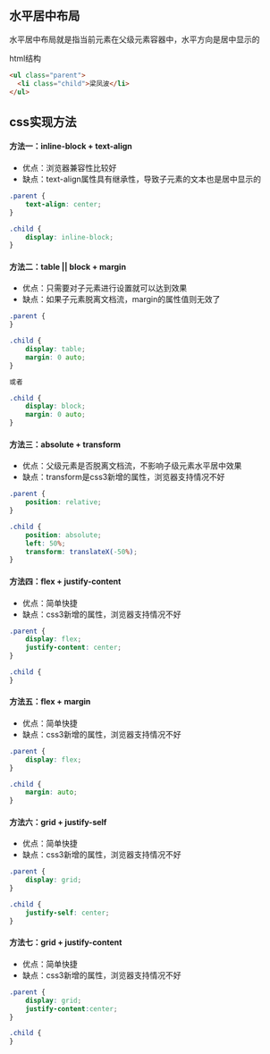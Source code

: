 ## 水平居中布局
水平居中布局就是指当前元素在父级元素容器中，水平方向是居中显示的

html结构
```html
<ul class="parent">
  <li class="child">梁凤波</li>
</ul>
```
## css实现方法
#### 方法一：inline-block + text-align
- 优点：浏览器兼容性比较好
- 缺点：text-align属性具有继承性，导致子元素的文本也是居中显示的
```css
.parent {
    text-align: center;
}

.child {
    display: inline-block;
}
```

#### 方法二：table || block + margin 
- 优点：只需要对子元素进行设置就可以达到效果
- 缺点：如果子元素脱离文档流，margin的属性值则无效了
```css
.parent {
}

.child {
    display: table;
    margin: 0 auto;
}

或者 

.child {
    display: block;
    margin: 0 auto;
}
```

#### 方法三：absolute + transform
- 优点：父级元素是否脱离文档流，不影响子级元素水平居中效果
- 缺点：transform是css3新增的属性，浏览器支持情况不好
```css
.parent {
    position: relative;
}

.child {
    position: absolute;
    left: 50%;
    transform: translateX(-50%);
}
```

#### 方法四：flex + justify-content
- 优点：简单快捷
- 缺点：css3新增的属性，浏览器支持情况不好
```css
.parent {
    display: flex;
    justify-content: center;
}

.child {
}
```

#### 方法五：flex + margin
- 优点：简单快捷
- 缺点：css3新增的属性，浏览器支持情况不好
```css
.parent {
    display: flex;
}

.child {
    margin: auto;
}
```

#### 方法六：grid + justify-self
- 优点：简单快捷
- 缺点：css3新增的属性，浏览器支持情况不好
```css
.parent {
    display: grid;
}

.child {
    justify-self: center;
}
```

#### 方法七：grid + justify-content
- 优点：简单快捷
- 缺点：css3新增的属性，浏览器支持情况不好
```css
.parent {
    display: grid;
    justify-content:center;
}

.child {
}
```